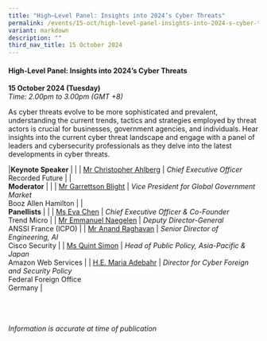 ```yaml
---
title: "High–Level Panel: Insights into 2024’s Cyber Threats"
permalink: /events/15-oct/high-level-panel-insights-into-2024-s-cyber-threats/
variant: markdown
description: ""
third_nav_title: 15 October 2024
---
```

#### **High-Level Panel: Insights into 2024’s Cyber Threats**

**15 October 2024 (Tuesday)**  
*Time: 2.00pm to 3.00pm (GMT +8)*

As cyber threats evolve to be more sophisticated and prevalent, understanding the current trends, tactics and strategies employed by threat actors is crucial for businesses, government agencies, and individuals. Hear insights into the current cyber threat landscape and engage with a panel of leaders and cybersecurity professionals as they delve into the latest developments in cyber threats.

|**Keynote Speaker**          |                                                              |
| [Mr Christopher Ahlberg](/speakers/mr-christopher-ahlberg/)  | *Chief Executive Officer* <br>Recorded Future      |
|<br> **Moderator**          |                                                           |
| [Mr Garrettson Blight](/speakers/mr-garrettson-blight/)  | *Vice President for Global Government Market*<br>Booz Allen Hamilton                |
|<br>**Panellists**          |                                                              |
| [Ms Eva Chen](/speakers/ms-eva-chen/)  | *Chief Executive Officer &amp; Co-Founder* <br>Trend Micro      |
| [Mr Emmanuel Naegelen](/speakers/mr-emmanuel-naegelen/)  | *Deputy Director-General* <br>ANSSI France (ICPO)      |
| [Mr Anand Raghavan](/speakers/mr-anand-raghavan/)  | *Senior Director of Engineering, AI* <br>Cisco Security      |
| [Ms Quint Simon](/speakers/ms-quint-simon/)  | *Head of Public Policy, Asia-Pacific &amp; Japan* <br>Amazon Web Services      |
| [H.E. Maria Adebahr](/speakers/ms-maria-adebahr/)  | *Director for Cyber Foreign and Security Policy* <br>Federal Foreign Office<br>Germany      |


<br><br><br>
*Information is accurate at time of publication*